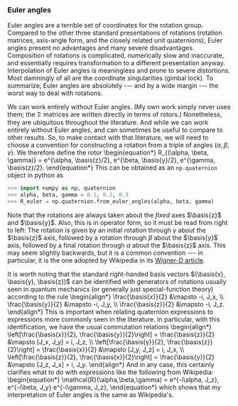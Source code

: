 ### Euler angles

Euler angles are a terrible set of coordinates for the rotation group.
Compared to the other three standard presentations of rotations (rotation
matrices, axis-angle form, and the closely related unit quaternions), Euler
angles present no advantages and many severe disadvantages.  Composition of
rotations is complicated, numerically slow and inaccurate, and essentially
requires transformation to a different presentation anyway.  Interpolation of
Euler angles is meaningless and prone to severe distortions.  Most damningly of
all are the coordinate singularities (gimbal lock).  To summarize, Euler angles
are absolutely --- and by a wide margin --- the worst way to deal with
rotations.

We can work entirely without Euler angles.  (My own work simply never uses
them; the $\mathfrak{D}$ matrices are written directly in terms of rotors.)
Nonetheless, they are ubiquitous throughout the literature.  And while we can
work entirely without Euler angles, and can sometimes be useful to compare to
other results.  So, to make contact with that literature, we will need to
choose a convention for constructing a rotation from a triple of angles
$(\alpha, \beta, \gamma)$.  We therefore define the rotor
\begin{equation\*}
  R\_{(\alpha, \beta, \gamma)} = e^{\alpha\, \basis{z}/2}\, e^{\beta\,
  \basis{y}/2}\, e^{\gamma\, \basis{z}/2}.
\end{equation\*}
This can be obtained as an `np.quaternion` object in python as

```python
>>> import numpy as np, quaternion
>>> alpha, beta, gamma = 0.1, 0.2, 0.3
>>> R_euler = np.quaternion.from_euler_angles(alpha, beta, gamma)
```

Note that the rotations are always taken about the *fixed* axes $\basis{z}$ and
$\basis{y}$.  Also, this is in operator form, so it must be read from right to
left: The rotation is given by an initial rotation through $\gamma$ about the
$\basis{z}$ axis, followed by a rotation through $\beta$ about the $\basis{y}$
axis, followed by a final rotation through $\alpha$ about the $\basis{z}$ axis.
This may seem slightly backwards, but it is a common convention --- in
particular, it is the one adopted by Wikipedia in its
[Wigner-D article](https://en.wikipedia.org/wiki/Wigner_D-matrix#Definition_of_the_Wigner_D-matrix).

It is worth noting that the standard right-handed basis vectors $(\basis{x},
\basis{y}, \basis{z})$ can be identified with generators of rotations usually
seen in quantum mechanics (or generally just special-function theory) according
to the rule
\begin{align\*}
  \frac{\basis{x}}{2} &\mapsto -i\, J\_x, \\\\
  \frac{\basis{y}}{2} &\mapsto -i\, J\_y, \\\\
  \frac{\basis{z}}{2} &\mapsto -i\, J\_z.
\end{align\*}
This is important when relating quaternion expressions to expressions more
commonly seen in the literature.  In particular, with this identification, we
have the usual commutation relations
\begin{align\*}
  \left[\frac{\basis{x}}{2}, \frac{\basis{y}}{2}\right] = \frac{\basis{z}}{2} &\mapsto
  [J\_x, J\_y] = i\, J\_z, \\\\
  \left[\frac{\basis{y}}{2}, \frac{\basis{z}}{2}\right] = \frac{\basis{x}}{2} &\mapsto
  [J\_y, J\_z] = i\, J\_x, \\\\
  \left[\frac{\basis{z}}{2}, \frac{\basis{x}}{2}\right] = \frac{\basis{y}}{2} &\mapsto
  [J\_z, J\_x] = i\, J\_y.
\end{align\*}
And in any case, this certainly clarifies what to do with expressions like the
following from Wikipedia:
\begin{equation\*}
  \mathcal{R}(\alpha,\beta,\gamma) = e^{-i\alpha\, J\_z}\,
  e^{-i\beta\, J\_y} e^{-i\gamma\, J\_z},
\end{equation\*}
which shows that my interpretation of Euler angles is the same as Wikipedia's.
